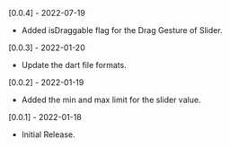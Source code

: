 [0.0.4] - 2022-07-19

* Added isDraggable flag for the Drag Gesture of Slider.

[0.0.3] - 2022-01-20

* Update the dart file formats.

[0.0.2] - 2022-01-19

* Added the min and max limit for the slider value.

[0.0.1] - 2022-01-18

* Initial Release.